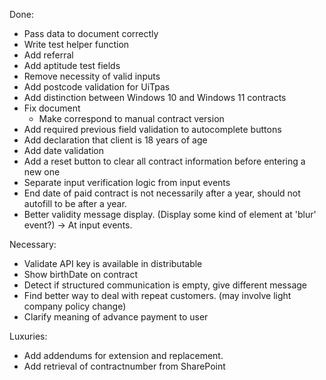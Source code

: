 Done:

- Pass data to document correctly
- Write test helper function
- Add referral
- Add aptitude test fields
- Remove necessity of valid inputs
- Add postcode validation for UiTpas
- Add distinction between Windows 10 and Windows 11 contracts
- Fix document
	- Make correspond to manual contract version
- Add required previous field validation to autocomplete buttons
- Add declaration that client is 18 years of age
- Add date validation
- Add a reset button to clear all contract information before entering a new one
- Separate input verification logic from input events
- End date of paid contract is not necessarily after a year, should not autofill to be after a year.
- Better validity message display. (Display some kind of element at 'blur' event?) -> At input events.

Necessary:
- Validate API key is available in distributable
- Show birthDate on contract
- Detect if structured communication is empty, give different message
- Find better way to deal with repeat customers. (may involve light company policy change)
- Clarify meaning of advance payment to user

Luxuries:

- Add addendums for extension and replacement.
- Add retrieval of contractnumber from SharePoint